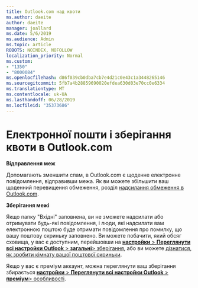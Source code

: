 ```yaml
---
title: Outlook.com над квоти
ms.author: daeite
author: daeite
manager: joallard
ms.date: 5/6/2019
ms.audience: Admin
ms.topic: article
ROBOTS: NOINDEX, NOFOLLOW
localization_priority: Normal
ms.custom:
- "1350"
- "8000084"
ms.openlocfilehash: d86f039cb0dba7cb7e4d21c0e43c1a3448265146
ms.sourcegitcommit: 5fb7a4b28859690020efdea630d03e70cc0e6334
ms.translationtype: MT
ms.contentlocale: uk-UA
ms.lasthandoff: 06/28/2019
ms.locfileid: "35373686"
---
```

# <a name="email-and-storage-quota-in-outlookcom"></a>Електронної пошти і зберігання квоти в Outlook.com

**Відправлення меж**

Допомагають зменшити спам, в Outlook.com є щоденне електронне повідомлення, відправивши межа. Як ви можете збільшити ваш щоденний перевищення обмеження, розділ [надсилання обмеження в Outlook.com](https://support.office.com/article/279ee200-594c-40f0-9ec8-bb6af7735c2e).

**Зберігання межі**

Якщо папку "Вхідні" заповнена, ви не зможете надсилати або отримувати будь-які повідомлення, і люди, які надсилати вам електронною поштою буде отримати повідомлення про помилку, що вашу поштову скриньку заповнено. Ви можете побачити, який обсяг сховища, у вас є доступним, перейшовши на [ **настройки** > **Переглянути всі настройки Outlook** > **загальні**> зберігання](https://outlook.live.com/mail/options/general/storage), або ви можете [дізнатися, як зробити кімнату вашої поштової скриньки](https://support.office.com/article/7ac99134-69e5-4619-ac0b-2d313bba5e9e).

Якщо у вас є преміум аккаунт, можна переглянути ваш зберігання збирається [ **настройки** > **Переглянути всі настройки Outlook** > **преміум**> особливості](https://outlook.live.com/mail/options/premium/features).